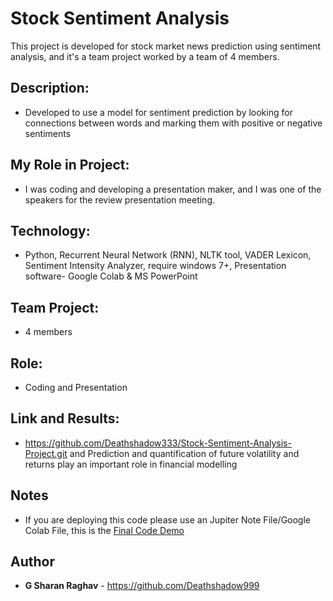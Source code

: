 # Stock Sentiment Analysis

This project is developed for stock market news prediction using sentiment analysis, and it's a team project worked by a team of 4 members. 

## Description: 

-   Developed to use a model for sentiment prediction by looking for connections between words and marking them with positive or negative sentiments

## My Role in Project: 

-   I was coding and developing a presentation maker, and I was one of the speakers for the review presentation meeting.

## Technology: 

-   Python, Recurrent Neural Network (RNN), NLTK tool, VADER Lexicon, Sentiment Intensity Analyzer, require windows 7+, Presentation software- Google Colab & MS PowerPoint

## Team Project: 

-   4 members 

## Role: 

-   Coding and Presentation 

## Link and Results: 

-   https://github.com/Deathshadow333/Stock-Sentiment-Analysis-Project.git and Prediction and quantification of future volatility and returns play an important role in financial modelling

## Notes

-   If you are deploying this code please use an Jupiter Note File/Google Colab File, this is the [Final Code Demo](https://github.com/Deathshadow999/Stock-Sentiment-Analysis-Project/blob/main/Final_Code.ipynb) 

## Author

-   **G Sharan Raghav** - https://github.com/Deathshadow999
